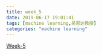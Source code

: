 ```yaml
---
title: week_5
date: 2019-06-17 19:01:41
tags: [machine learning,吴恩达教授]
categories: "machine learning"
---
```


[Week-5](./Week_5.pdf)

